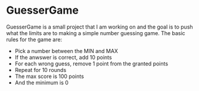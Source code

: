 # GuesserGame
 
GuesserGame is a small project that I am working on and the goal is to push what the limits are to making a simple number guessing game.
The basic rules for the game are:
 - Pick a number between the MIN and MAX
 - If the anwswer is correct, add 10 points
 - For each wrong guess, remove 1 point from the granted points
 - Repeat for 10 rounds
 - The max score is 100 points
 - And the minimum is 0
